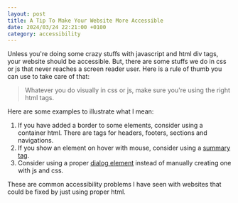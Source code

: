 ```yaml
---
layout: post
title: A Tip To Make Your Website More Accessible
date: 2024/03/24 22:21:00 +0100
category: accessibility
---
```

Unless you're doing some crazy stuffs with javascript and html div tags, your website should be accessible. But, there are some stuffs we do in css or js that never reaches a screen reader user. Here is a rule of thumb you can use to take care of that:

> Whatever you do visually in css or js, make sure you're using the right html tags.

Here are some examples to illustrate what I mean:

1. If you have added a border to some elements, consider using a container html. There are tags for headers, footers, sections and navigations.
2. If you show an element on hover with mouse, consider using a [summary tag](https://developer.mozilla.org/en-US/docs/Web/HTML/Element/summary).
3. Consider using a proper [dialog element](https://developer.mozilla.org/en-US/docs/Web/HTML/Element/dialog) instead of manually creating one with js and css.

These are common accessibility problems I have seen with websites that could be fixed by just using proper html.
